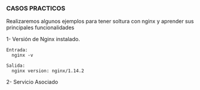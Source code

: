 ### CASOS PRACTICOS

Realizaremos algunos ejemplos para tener soltura con nginx y aprender sus principales funcionalidades

1- Versión de Nginx instalado.

    
    Entrada:
      nginx -v

    Salida:
      nginx version: nginx/1.14.2
    
      
      
2- Servicio Asociado
